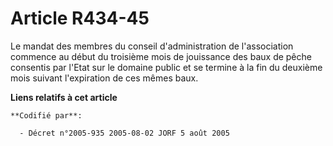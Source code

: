 # Article R434-45

Le mandat des membres du conseil d'administration de l'association commence au début du troisième mois de jouissance des baux
de pêche consentis par l'Etat sur le domaine public et se termine à la fin du deuxième mois suivant l'expiration de ces mêmes
baux.

**Liens relatifs à cet article**

	**Codifié par**:

	  - Décret n°2005-935 2005-08-02 JORF 5 août 2005
